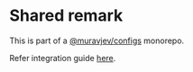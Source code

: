 # Shared remark

This is part of a [@muravjev/configs](https://github.com/muravjev/configs) monorepo.

Refer integration guide [here](../README.md#remark).
